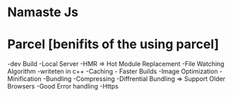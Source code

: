 # Namaste Js

# Parcel [benifits of the using parcel]
-dev Build
-Local Server
-HMR => Hot Module Replacement
-File Watching Algorithm -writeten in c++
-Caching - Faster Builds
-Image Optimization
-Minification
-Bundling
-Compressing
-Diffrential Bundling => Support Older Browsers
-Good Error handling
-Https
